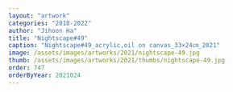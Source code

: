 ```yaml
---
layout: "artwork"
categories: "2018-2022"
author: "Jihoon Ha"
title: "Nightscape#49"
caption: "Nightscape#49_acrylic,oil on canvas_33×24㎝_2021"
image: /assets/images/artworks/2021/nightscape-49.jpg
thumb: /assets/images/artworks/2021/thumbs/nightscape-49.jpg
order: 747
orderByYear: 2021024
---
```

